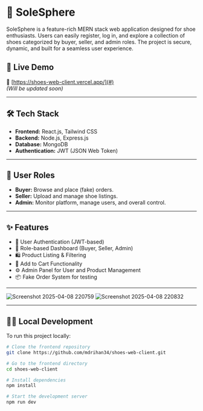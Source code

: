 # 👟 SoleSphere

SoleSphere is a feature-rich MERN stack web application designed for shoe enthusiasts. Users can easily register, log in, and explore a collection of shoes categorized by buyer, seller, and admin roles. The project is secure, dynamic, and built for a seamless user experience.

## 🚀 Live Demo

🔗 [https://shoes-web-client.vercel.app/](#)  
*(Will be updated soon)*

---

## 🛠️ Tech Stack

- **Frontend:** React.js, Tailwind CSS
- **Backend:** Node.js, Express.js
- **Database:** MongoDB
- **Authentication:** JWT (JSON Web Token)

---

## 👤 User Roles

- **Buyer:** Browse and place (fake) orders.
- **Seller:** Upload and manage shoe listings.
- **Admin:** Monitor platform, manage users, and overall control.

---

## ✨ Features

- 🔐 User Authentication (JWT-based)
- 👥 Role-based Dashboard (Buyer, Seller, Admin)
- 🛍️ Product Listing & Filtering
- 🛒 Add to Cart Functionality
- ⚙️ Admin Panel for User and Product Management
- 📦 Fake Order System for testing

---

![Screenshot 2025-04-08 220759](https://github.com/user-attachments/assets/3c6ca1d6-033d-4c2a-80ef-d0479dd71d83)
![Screenshot 2025-04-08 220832](https://github.com/user-attachments/assets/2d844487-492a-42ba-9775-e4eecbc69aa2)

---

## 🧑‍💻 Local Development

To run this project locally:

```bash
# Clone the frontend repository
git clone https://github.com/mdrihan34/shoes-web-client.git

# Go to the frontend directory
cd shoes-web-client

# Install dependencies
npm install

# Start the development server
npm run dev
